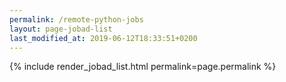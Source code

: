 ```yaml
---
permalink: /remote-python-jobs
layout: page-jobad-list
last_modified_at: 2019-06-12T18:33:51+0200
---
```

{% include render_jobad_list.html permalink=page.permalink %}
